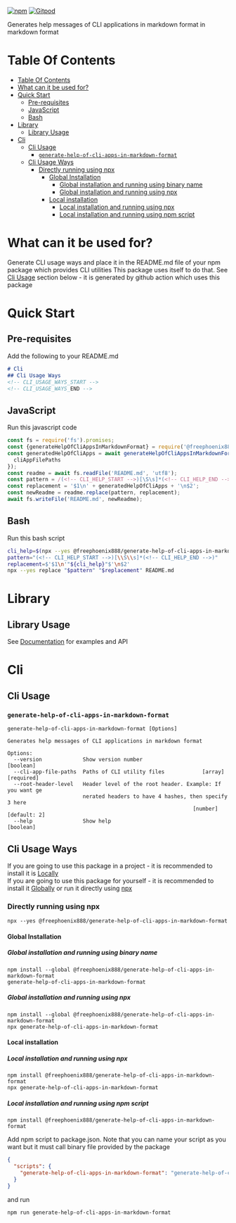 [![npm](https://img.shields.io/npm/v/@freephoenix888/generate-help-of-cli-apps-in-markdown-format.svg)](https://www.npmjs.com/package/@freephoenix888/generate-help-of-cli-apps-in-markdown-format)
[![Gitpod](https://img.shields.io/badge/Gitpod-ready--to--code-blue?logo=gitpod)](https://gitpod.io/#https://github.com/freephoenix888/generate-help-of-cli-apps-in-markdown-format) 

Generates help messages of CLI applications in markdown format in markdown format

# Table Of Contents
<!-- TABLE_OF_CONTENTS_START -->
- [Table Of Contents](#table-of-contents)
- [What can it be used for?](#what-can-it-be-used-for)
- [Quick Start](#quick-start)
  - [Pre-requisites](#pre-requisites)
  - [JavaScript](#javascript)
  - [Bash](#bash)
- [Library](#library)
  - [Library Usage](#library-usage)
- [Cli](#cli)
  - [Cli Usage](#cli-usage)
    - [`generate-help-of-cli-apps-in-markdown-format`](#generate-help-of-cli-apps-in-markdown-format)
  - [Cli Usage Ways](#cli-usage-ways)
    - [Directly running using npx](#directly-running-using-npx)
      - [Global Installation](#global-installation)
        - [Global installation and running using binary name](#global-installation-and-running-using-binary-name)
        - [Global installation and running using npx](#global-installation-and-running-using-npx)
      - [Local installation](#local-installation)
        - [Local installation and running using npx](#local-installation-and-running-using-npx)
        - [Local installation and running using npm script](#local-installation-and-running-using-npm-script)
<!-- TABLE_OF_CONTENTS_END -->

# What can it be used for?
Generate CLI usage ways and place it in the README.md file of your npm package which provides CLI utilities
This package uses itself to do that. See [Cli Usage](#cli-usage) section below - it is generated by github action which uses this package

# Quick Start
## Pre-requisites
Add the following to your README.md
```markdown
# Cli
## Cli Usage Ways
<!-- CLI_USAGE_WAYS_START -->
<!-- CLI_USAGE_WAYS_END -->
```
## JavaScript
Run this javascript code
```javascript
const fs = require('fs').promises;
const {generateHelpOfCliAppsInMarkdownFormat} = require('@freephoenix888/generate-help-of-cli-apps-in-markdown-format');
const generatedHelpOfCliApps = await generateHelpOfCliAppsInMarkdownFormat({
  cliAppFilePaths
});
const readme = await fs.readFile('README.md', 'utf8');
const pattern = /(<!-- CLI_HELP_START -->)[\S\s]*(<!-- CLI_HELP_END -->)/;
const replacement = '$1\n' + generatedHelpOfCliApps + '\n$2';
const newReadme = readme.replace(pattern, replacement);
await fs.writeFile('README.md', newReadme);
```
## Bash
Run this bash script
```bash
cli_help=$(npx --yes @freephoenix888/generate-help-of-cli-apps-in-markdown-format --cli-app-file-paths $(find ./dist/cli/*.js) --root-header-level 2)
pattern="(<!-- CLI_HELP_START -->)[\\S\\s]*(<!-- CLI_HELP_END -->)"
replacement=$'$1\n'"${cli_help}"$'\n$2'
npx --yes replace "$pattern" "$replacement" README.md
```

# Library
## Library Usage
See [Documentation] for examples and API
# Cli
## Cli Usage
<!-- ACTUAL_CLI_HELP_START -->

### `generate-help-of-cli-apps-in-markdown-format`
```
generate-help-of-cli-apps-in-markdown-format [Options]

Generates help messages of CLI applications in markdown format

Options:
  --version             Show version number                            [boolean]
  --cli-app-file-paths  Paths of CLI utility files            [array] [required]
  --root-header-level   Header level of the root header. Example: If you want ge
                        nerated headers to have 4 hashes, then specify 3 here
                                                           [number] [default: 2]
  --help                Show help                                      [boolean]
```
<!-- ACTUAL_CLI_HELP_END -->

## Cli Usage Ways
<!-- CLI_USAGE_WAYS_START -->
If you are going to use this package in a project - it is recommended to install it is [Locally](#local-installation)  
If you are going to use this package for yourself - it is recommended to install it [Globally](#global-installation) or run it directly using [npx](#directly-running-using-npx)
### Directly running using npx
```shell
npx --yes @freephoenix888/generate-help-of-cli-apps-in-markdown-format
```

#### Global Installation
##### Global installation and running using binary name
```shell
npm install --global @freephoenix888/generate-help-of-cli-apps-in-markdown-format
generate-help-of-cli-apps-in-markdown-format
```

##### Global installation and running using npx
```shell
npm install --global @freephoenix888/generate-help-of-cli-apps-in-markdown-format
npx generate-help-of-cli-apps-in-markdown-format
```

#### Local installation

##### Local installation and running using npx
```shell
npm install @freephoenix888/generate-help-of-cli-apps-in-markdown-format
npx generate-help-of-cli-apps-in-markdown-format
```

##### Local installation and running using npm script
```shell
npm install @freephoenix888/generate-help-of-cli-apps-in-markdown-format
```
Add npm script to package.json. Note that you can name  your script as you want but it must call binary file provided by the package
```json
{
  "scripts": {
    "generate-help-of-cli-apps-in-markdown-format": "generate-help-of-cli-apps-in-markdown-format"
  }
}
```
and run
```shell
npm run generate-help-of-cli-apps-in-markdown-format
```
<!-- CLI_USAGE_WAYS_END -->


[Documentation]: https://freephoenix888.github.io/generate-help-of-cli-apps-in-markdown-format/